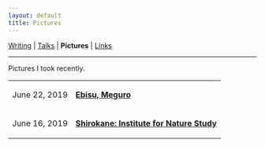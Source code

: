 ```yaml
---
layout: default
title: Pictures
---
```

<a href="https://amitlan.github.io/writing">Writing</a> | <a href="https://amitlan.github.io/talks">Talks</a> | <b>Pictures</b> | <a href="https://amitlan.github.io/bookmarks">Links</a>
<hr>
Pictures I took recently.

<table>
  <tr>
    <td><p>June 22, 2019</p></td><td><p><a href="ebisu-meguro"><b>Ebisu, Meguro</b></a></p></td>
  </tr>
  <tr>
    <td><p>June 16, 2019</p></td><td><p><a href="shirokane"><b>Shirokane: Institute for Nature Study</b></a></p></td>
  </tr>
</table>
